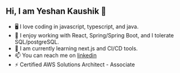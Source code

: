 ## Hi, I am Yeshan Kaushik 👋

- 🖥️ I love coding in javascript, typescript, and java.
- 🔭 I enjoy working with React, Spring/Spring Boot, and I tolerate SQL/postgreSQL.
- 🌱 I am currently learning next.js and CI/CD tools.
- 📫 You can reach me on [linkedin](https://www.linkedin.com/in/yeshan-kaushik-0459bb226/)
- ⚡ Certified AWS Solutions Architect - Associate

<!--
**Yeshan-K/Yeshan-K** is a ✨ _special_ ✨ repository because its `README.md` (this file) appears on your GitHub profile.

Here are some ideas to get you started:

- 🔭 I’m currently working on ...
- 🌱 I’m currently learning ...
- 👯 I’m looking to collaborate on ...
- 🤔 I’m looking for help with ...
- 💬 Ask me about ...
- 📫 How to reach me: ...
- 😄 Pronouns: ...
- ⚡ Fun fact: ...
-->
